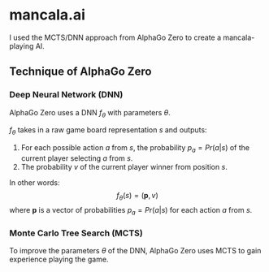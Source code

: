 # mancala.ai

I used the MCTS/DNN approach from AlphaGo Zero to create a mancala-playing AI.

## Technique of AlphaGo Zero

### Deep Neural Network (DNN)

AlphaGo Zero uses a DNN $f_{\theta}$ with parameters $\theta$.

$f_\theta$ takes in a raw game board representation $s$ and outputs:
  1. For each possible action $a$ from $s$, the probability $p_a=Pr(a|s)$ of the current player selecting $a$ from $s$.
  2. The probability $v$ of the current player winner from position $s$.

In other words:
$$f_\theta(s)=(\mathbf p, v)$$
where $\mathbf p$ is a vector of probabilities $p_a=Pr(a|s)$ for each action $a$ from $s$.

### Monte Carlo Tree Search (MCTS)

To improve the parameters $\theta$ of the DNN, AlphaGo Zero uses MCTS to gain experience playing the game.


